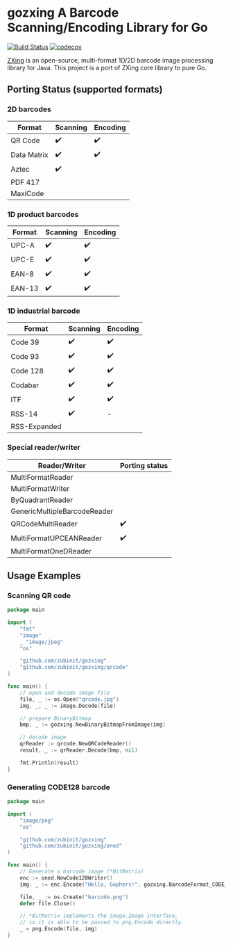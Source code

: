 # gozxing A Barcode Scanning/Encoding Library for Go

[![Build Status](https://github.com/zubinit/gozxing/actions/workflows/main.yml/badge.svg)](https://github.com/zubinit/gozxing/actions/workflows/main.yml)
[![codecov](https://codecov.io/gh/makiuchi-d/gozxing/branch/master/graph/badge.svg)](https://codecov.io/gh/makiuchi-d/gozxing)

[ZXing](https://github.com/zxing/zxing) is an open-source, multi-format 1D/2D barcode image processing library for Java.
This project is a port of ZXing core library to pure Go.

## Porting Status (supported formats)

### 2D barcodes

| Format      | Scanning           | Encoding           |
|-------------|--------------------|--------------------|
| QR Code     | :heavy_check_mark: | :heavy_check_mark: |
| Data Matrix | :heavy_check_mark: | :heavy_check_mark: |
| Aztec       | :heavy_check_mark: |                    |
| PDF 417     |                    |                    |
| MaxiCode    |                    |                    |


### 1D product barcodes

| Format      | Scanning           | Encoding           |
|-------------|--------------------|--------------------|
| UPC-A       | :heavy_check_mark: | :heavy_check_mark: |
| UPC-E       | :heavy_check_mark: | :heavy_check_mark: |
| EAN-8       | :heavy_check_mark: | :heavy_check_mark: |
| EAN-13      | :heavy_check_mark: | :heavy_check_mark: |

### 1D industrial barcode

| Format       | Scanning           | Encoding           |
|--------------|--------------------|--------------------|
| Code 39      | :heavy_check_mark: | :heavy_check_mark: |
| Code 93      | :heavy_check_mark: | :heavy_check_mark: |
| Code 128     | :heavy_check_mark: | :heavy_check_mark: |
| Codabar      | :heavy_check_mark: | :heavy_check_mark: |
| ITF          | :heavy_check_mark: | :heavy_check_mark: |
| RSS-14       | :heavy_check_mark: | -                  |
| RSS-Expanded |                    |                    |

### Special reader/writer

| Reader/Writer                | Porting status     |
|------------------------------|--------------------|
| MultiFormatReader            |                    |
| MultiFormatWriter            |                    |
| ByQuadrantReader             |                    |
| GenericMultipleBarcodeReader |                    |
| QRCodeMultiReader            | :heavy_check_mark: |
| MultiFormatUPCEANReader      | :heavy_check_mark: |
| MultiFormatOneDReader        |                    |

## Usage Examples

### Scanning QR code

```Go
package main

import (
	"fmt"
	"image"
	_ "image/jpeg"
	"os"

	"github.com/zubinit/gozxing"
	"github.com/zubinit/gozxing/qrcode"
)

func main() {
	// open and decode image file
	file, _ := os.Open("qrcode.jpg")
	img, _, _ := image.Decode(file)

	// prepare BinaryBitmap
	bmp, _ := gozxing.NewBinaryBitmapFromImage(img)

	// decode image
	qrReader := qrcode.NewQRCodeReader()
	result, _ := qrReader.Decode(bmp, nil)

	fmt.Println(result)
}
```

### Generating CODE128 barcode

```Go
package main

import (
	"image/png"
	"os"

	"github.com/zubinit/gozxing"
	"github.com/zubinit/gozxing/oned"
)

func main() {
	// Generate a barcode image (*BitMatrix)
	enc := oned.NewCode128Writer()
	img, _ := enc.Encode("Hello, Gophers!", gozxing.BarcodeFormat_CODE_128, 250, 50, nil)

	file, _ := os.Create("barcode.png")
	defer file.Close()

	// *BitMatrix implements the image.Image interface,
	// so it is able to be passed to png.Encode directly.
	_ = png.Encode(file, img)
}
```
